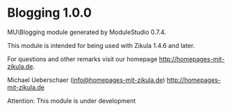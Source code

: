 # Blogging 1.0.0

MU\Blogging module generated by ModuleStudio 0.7.4.

This module is intended for being used with Zikula 1.4.6 and later.

For questions and other remarks visit our homepage http://homepages-mit-zikula.de.

Michael Ueberschaer (info@homepages-mit-zikula.de)
http://homepages-mit-zikula.de

Attention: This module is under development
